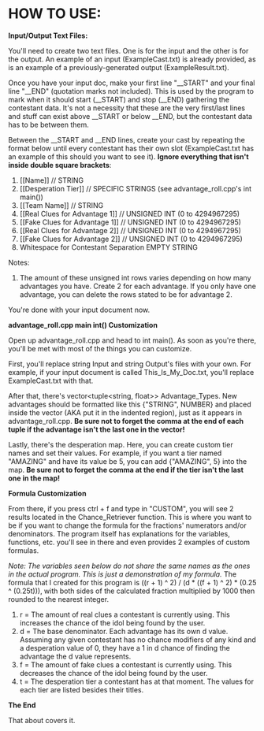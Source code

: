 # HOW TO USE:

**Input/Output Text Files:**

You'll need to create two text files. One is for the input and the other is for the output. An example of an input (ExampleCast.txt) is already provided, as is an example of a previously-generated output (ExampleResult.txt).

Once you have your input doc, make your first line "__START" and your final line "__END" (quotation marks not included). This is used by the program to mark when it should start (__START) and stop (__END) gathering the contestant data. It's not a necessity that these are the very first/last lines and stuff can exist above __START or below __END, but the contestant data has to be between them.

Between the __START and __END lines, create your cast by repeating the format below until every contestant has their own slot (ExampleCast.txt has an example of this should you want to see it). **Ignore everything that isn't inside double square brackets**:

1. [[Name]] // STRING
2. [[Desperation Tier]] // SPECIFIC STRINGS (see advantage_roll.cpp's int main())
3. [[Team Name]] // STRING
4. [[Real Clues for Advantage 1]] // UNSIGNED INT (0 to 4294967295)
5. [[Fake Clues for Advantage 1]] // UNSIGNED INT (0 to 4294967295)
6. [[Real Clues for Advantage 2]] // UNSIGNED INT (0 to 4294967295)
7. [[Fake Clues for Advantage 2]] // UNSIGNED INT (0 to 4294967295)
8. Whitespace for Contestant Separation    EMPTY STRING

Notes:
1. The amount of these unsigned int rows varies depending on how many advantages you have. Create 2 for each advantage. If you only have one advantage, you can delete the rows stated to be for advantage 2.

You're done with your input document now.


**advantage_roll.cpp main int() Customization**

Open up advantage_roll.cpp and head to int main(). As soon as you're there, you'll be met with most of the things you can customize.

First, you'll replace string Input and string Output's files with your own. For example, if your input document is called This_Is_My_Doc.txt, you'll replace ExampleCast.txt with that.

After that, there's vector<tuple<string, float>> Advantage_Types. New advantages should be formatted like this {"STRING", NUMBER} and placed inside the vector (AKA put it in the indented region), just as it appears in advantage_roll.cpp. **Be sure not to forget the comma at the end of each tuple if the advantage isn't the last one in the vector!**

Lastly, there's the desperation map. Here, you can create custom tier names and set their values. For example, if you want a tier named "AMAZING" and have its value be 5, you can add {"AMAZING", 5} into the map. **Be sure not to forget the comma at the end if the tier isn't the last one in the map!**


**Formula Customization**

From there, if you press ctrl + f and type in "CUSTOM", you will see 2 results located in the Chance_Retriever function. This is where you want to be if you want to change the formula for the fractions' numerators and/or denominators. The program itself has explanations for the variables, functions, etc. you'll see in there and even provides 2 examples of custom formulas.

_Note: The variables seen below do not share the same names as the ones in the actual program. This is just a demonstration of my formula._
The formula that I created for this program is ((r + 1) ^ 2) / (d * ((f + 1) ^ 2) * (0.25 ^ (0.25t))), with both sides of the calculated fraction multiplied by 1000 then rounded to the nearest integer.

1. r = The amount of real clues a contestant is currently using. This increases the chance of the idol being found by the user.
2. d = The base denominator. Each advantage has its own d value. Assuming any given contestant has no chance modifiers of any kind and a desperation value of 0, they have a 1 in d chance of finding the advantage the d value represents.
3. f = The amount of fake clues a contestant is currently using. This decreases the chance of the idol being found by the user.
4. t = The desperation tier a contestant has at that moment. The values for each tier are listed besides their titles.

**The End**

That about covers it.
